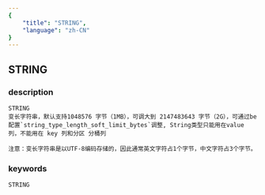 ```yaml
---
{
    "title": "STRING",
    "language": "zh-CN"
}
---
```


<!-- 
Licensed to the Apache Software Foundation (ASF) under one
or more contributor license agreements.  See the NOTICE file
distributed with this work for additional information
regarding copyright ownership.  The ASF licenses this file
to you under the Apache License, Version 2.0 (the
"License"); you may not use this file except in compliance
with the License.  You may obtain a copy of the License at

  http://www.apache.org/licenses/LICENSE-2.0

Unless required by applicable law or agreed to in writing,
software distributed under the License is distributed on an
"AS IS" BASIS, WITHOUT WARRANTIES OR CONDITIONS OF ANY
KIND, either express or implied.  See the License for the
specific language governing permissions and limitations
under the License.
-->

## STRING
### description
    STRING
    变长字符串，默认支持1048576 字节（1MB），可调大到 2147483643 字节（2G），可通过be配置`string_type_length_soft_limit_bytes`调整, String类型只能用在value 列，不能用在 key 列和分区 分桶列
    
    注意：变长字符串是以UTF-8编码存储的，因此通常英文字符占1个字节，中文字符占3个字节。

### keywords

    STRING
